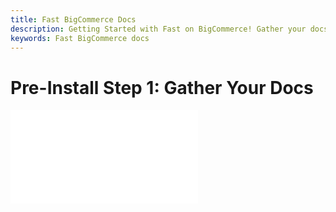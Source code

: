 ```yaml
---
title: Fast BigCommerce Docs
description: Getting Started with Fast on BigCommerce! Gather your docs
keywords: Fast BigCommerce docs
---
```


# Pre-Install Step 1: Gather Your Docs

<embed src="/reusables/for-developers/_gather-your-docs.md" />
